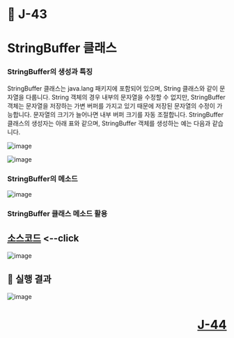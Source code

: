 # 📖 J-43

# StringBuffer 클래스
### StringBuffer의 생성과 특징
<p>
  StringBuffer 클래스는 java.lang 패키지에 포함되어 있으며, String 클래스와 같이 문자열을 다룹니다.
  String 객체의 경우 내부의 문자열을 수정할 수 없지만, StringBuffer 객체는 문자열을 저장하는 가변 버퍼를 가지고 있기 때문에 저장된 문자열의 수정이 가능합니다.
  문자열의 크기가 늘어나면 내부 버퍼 크기를 자동 조절합니다.
  StringBuffer 클래스의 생성자는 아래 표와 같으며, StringBuffer 객체를 생성하는 예는 다음과 같습니다.
</p>

![image](https://github.com/user-attachments/assets/153478bb-8b34-4742-b190-5b4200a54cdc)

![image](https://github.com/user-attachments/assets/075f6329-b8e2-4cbe-9e7a-9dcc857a3bf2)

### StringBuffer의 메소드

![image](https://github.com/user-attachments/assets/2ae3c08d-1fe0-441e-8a1a-83301c1e2497)

### StringBuffer 클래스 메소드 활용

[소스코드](./StringBufferEx.java) <--click
---

![image](https://github.com/user-attachments/assets/7cf70d50-15df-43fc-8ac7-e8436cd1a12e)

📘 실행 결과
---

![image](https://github.com/user-attachments/assets/668a250b-d784-45ec-b814-cb626be5c76c)

# <p align="right">[J-44](./J_44.md)</p>
